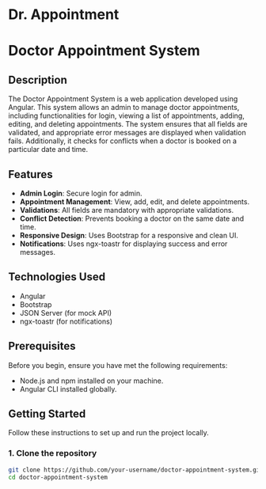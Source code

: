 # Dr. Appointment

# Doctor Appointment System

## Description

The Doctor Appointment System is a web application developed using Angular. This system allows an admin to manage doctor appointments, including functionalities for login, viewing a list of appointments, adding, editing, and deleting appointments. The system ensures that all fields are validated, and appropriate error messages are displayed when validation fails. Additionally, it checks for conflicts when a doctor is booked on a particular date and time.

## Features

- **Admin Login**: Secure login for admin.
- **Appointment Management**: View, add, edit, and delete appointments.
- **Validations**: All fields are mandatory with appropriate validations.
- **Conflict Detection**: Prevents booking a doctor on the same date and time.
- **Responsive Design**: Uses Bootstrap for a responsive and clean UI.
- **Notifications**: Uses ngx-toastr for displaying success and error messages.

## Technologies Used

- Angular
- Bootstrap
- JSON Server (for mock API)
- ngx-toastr (for notifications)

## Prerequisites

Before you begin, ensure you have met the following requirements:

- Node.js and npm installed on your machine.
- Angular CLI installed globally.

## Getting Started

Follow these instructions to set up and run the project locally.

### 1. Clone the repository

```bash
git clone https://github.com/your-username/doctor-appointment-system.git
cd doctor-appointment-system
